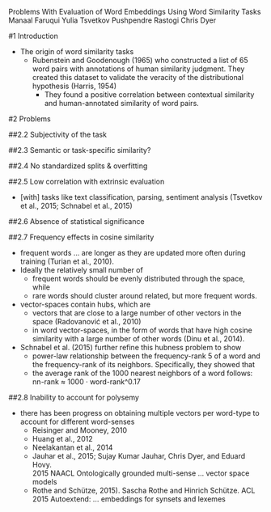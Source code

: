 Problems With Evaluation of Word Embeddings Using Word Similarity Tasks
Manaal Faruqui  Yulia Tsvetkov  Pushpendre Rastogi  Chris Dyer 

#1 Introduction

* The origin of word similarity tasks 
  * Rubenstein and Goodenough (1965) who constructed a list of 65 word pairs
    with annotations of human similarity judgment. They created this dataset to
    validate the veracity of the distributional hypothesis (Harris, 1954)
    * They found a positive correlation between contextual similarity and
      human-annotated similarity of word pairs.

#2 Problems

##2.2 Subjectivity of the task 

##2.3 Semantic or task-specific similarity?  

##2.4 No standardized splits & overfitting 

##2.5 Low correlation with extrinsic evaluation 

* [with] tasks like text classification, parsing, sentiment analysis 
  (Tsvetkov et al., 2015; Schnabel et al., 2015)

##2.6 Absence of statistical significance

##2.7 Frequency effects in cosine similarity

* frequent words ... are longer as they are updated more often during training
  (Turian et al., 2010).
* Ideally the relatively small number of 
  * frequent words should be evenly distributed through the space, while
  * rare words should cluster around related, but more frequent words. 
* vector-spaces contain hubs, which are 
  * vectors that are close to a large number of other vectors in the space
    (Radovanović et al., 2010)
  * in word vector-spaces, in the form of words that have high cosine similarity
    with a large number of other words (Dinu et al., 2014).  
* Schnabel et al. (2015) further refine this hubness problem to show 
  * power-law relationship between the frequency-rank 5 of a word and the
    frequency-rank of its neighbors.  Specifically, they showed that 
  * the average rank of the 1000 nearest neighbors of a word follows: nn-rank ≈
    1000 · word-rank^0.17

##2.8 Inability to account for polysemy

* there has been progress on obtaining multiple vectors per word-type to
  account for different word-senses
  * Reisinger and Mooney, 2010
  * Huang et al., 2012
  * Neelakantan et al., 2014
  * Jauhar et al., 2015; 
    Sujay Kumar Jauhar, Chris Dyer, and Eduard Hovy.  
    2015 NAACL
    Ontologically grounded multi-sense ... vector space models
  * Rothe and Schütze, 2015).
    Sascha Rothe and Hinrich Schütze. 
    ACL 2015
    Autoextend: ... embeddings for synsets and lexemes
